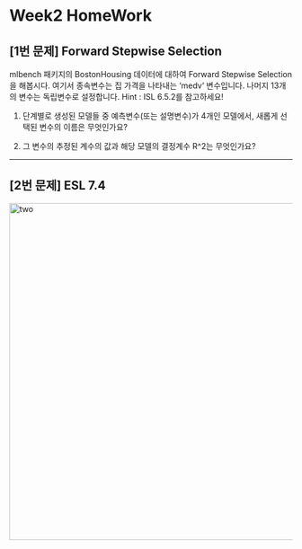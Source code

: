 
# Week2 HomeWork 

## [1번 문제] Forward Stepwise Selection

mlbench 패키지의 BostonHousing 데이터에 대하여 Forward Stepwise Selection 을 해봅시다.
여기서 종속변수는 집 가격을 나타내는 ‘medv‘ 변수입니다. 나머지 13개의 변수는 독립변수로 설정합니다.
Hint : ISL 6.5.2를 참고하세요!

1. 단계별로 생성된 모델들 중 예측변수(또는 설명변수)가 4개인 모델에서, 새롭게 선택된 변수의 이름은 무엇인가요?

2. 그 변수의 추정된 계수의 값과 해당 모델의 결정계수 R^2는 무엇인가요?

-----------------------
## [2번 문제] ESL 7.4

<img src="https://user-images.githubusercontent.com/68581951/126829635-5ccb114e-fde7-42e4-8d6b-aae994698a81.png" alt="two" width="600"/>


